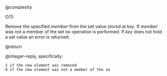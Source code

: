 @complexity

O(1)


Remove the specified _member_ from the set value stored at _key_. If
_member_ was not a member of the set no operation is performed. If _key_
does not hold a set value an error is returned.

@return

@integer-reply, specifically:

	1 if the new element was removed
	0 if the new element was not a member of the se



[1]: /p/redis/wiki/ReplyTypes
